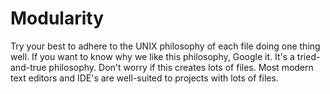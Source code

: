 # Modularity

Try your best to adhere to the UNIX philosophy of each file doing one thing well. If you want to know why we like this
philosophy, Google it. It's a tried-and-true philosophy. Don't worry if this creates lots of files. Most modern text
editors and IDE's are well-suited to projects with lots of files.